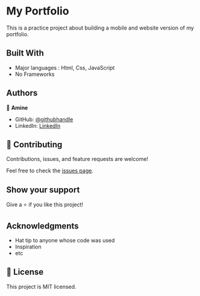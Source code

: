 # My Portfolio

This is a practice project about building a mobile and website version of my portfolio.


## Built With

- Major languages : Html, Css, JavaScript
- No Frameworks

## Authors

👤 **Amine**

- GitHub: [@githubhandle](https://github.com/medaminedev66)
- LinkedIn: [LinkedIn](https://www.linkedin.com/in/mohammed-amine-smahi-1b8615187)


## 🤝 Contributing

Contributions, issues, and feature requests are welcome!

Feel free to check the [issues page](../../issues/).

## Show your support

Give a ⭐️ if you like this project!

## Acknowledgments

- Hat tip to anyone whose code was used
- Inspiration
- etc

## 📝 License

This project is MIT licensed.